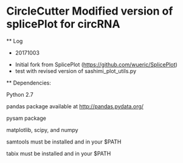 CircleCutter
Modified version of splicePlot for circRNA
=========
** Log
* 20171003
- Initial fork from SplicePlot (https://github.com/wueric/SplicePlot)
- test with revised version of sashimi_plot_utils.py

** Dependencies:

Python 2.7

pandas package available at http://pandas.pydata.org/

pysam package

matplotlib, scipy, and numpy

samtools must be installed and in your $PATH

tabix must be installed and in your $PATH
